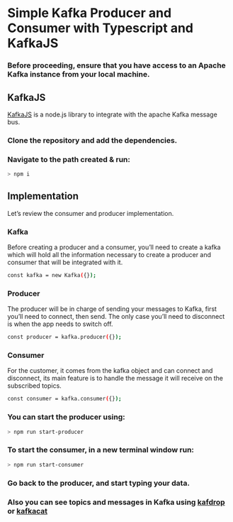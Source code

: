 # Simple Kafka Producer and Consumer with Typescript and KafkaJS

### Before proceeding, ensure that you have access to an Apache Kafka instance from your local machine.

## KafkaJS
[KafkaJS](https://kafka.js.org/) is a node.js library to integrate with the apache Kafka message bus.

### Clone the repository and add the dependencies.

### Navigate to the path created & run:
```bash
> npm i
```

## Implementation
Let’s review the consumer and producer implementation.

### Kafka
Before creating a producer and a consumer, you’ll need to create a kafka which will hold all the information necessary to create a producer and consumer that will be integrated with it.
```bash
const kafka = new Kafka({});
```

### Producer
The producer will be in charge of sending your messages to Kafka, first you’ll need to connect, then send. The only case you’ll need to disconnect is when the app needs to switch off.
```bash
const producer = kafka.producer({});
```

### Consumer
For the customer, it comes from the kafka object and can connect and disconnect, its main feature is to handle the message it will receive on the subscribed topics.
```bash
const consumer = kafka.consumer({});
```

### You can start the producer using:  
```bash
> npm run start-producer
```

### To start the consumer, in a new terminal window run:
```bash
> npm run start-consumer
```


### Go back to the producer, and start typing your data. 

### Also you can see topics and messages in Kafka using [kafdrop](https://github.com/obsidiandynamics/kafdrop) or [kafkacat](https://github.com/edenhill/kcat)
